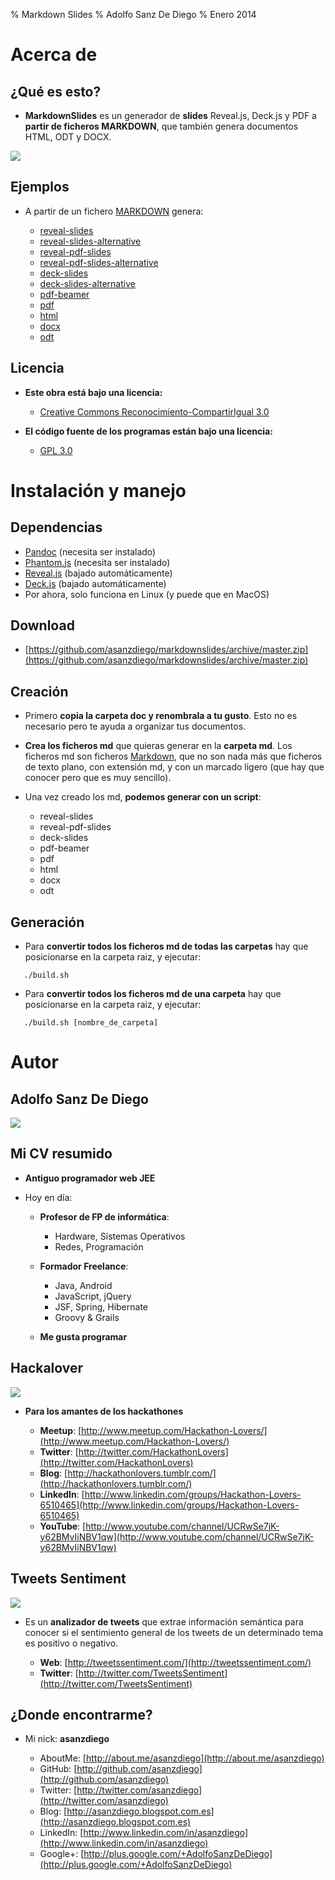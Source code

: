 % Markdown Slides
% Adolfo Sanz De Diego
% Enero 2014

# Acerca de

## ¿Qué es esto?

- **MarkdownSlides** es un generador de **slides** Reveal.js, Deck.js y PDF
  a **partir de ficheros MARKDOWN**,  que también genera documentos HTML, ODT y DOCX.



![](../img/markdownslides.png)

## Ejemplos

- A partir de un fichero [MARKDOWN](https://raw.github.com/asanzdiego/markdownslides/master/doc/md/leeme.md)
  genera:

    - [reveal-slides](http://asanzdiego.github.io/markdownslides/doc/export/leeme-reveal-slides.html)
    - [reveal-slides-alternative](http://asanzdiego.github.io/markdownslides/doc/export/leeme-reveal-slides-alternative.html)
    - [reveal-pdf-slides](http://asanzdiego.github.io/markdownslides/doc/export/leeme-reveal-slides.pdf)
    - [reveal-pdf-slides-alternative](http://asanzdiego.github.io/markdownslides/doc/export/leeme-reveal-slides-alternative.pdf)
    - [deck-slides](http://asanzdiego.github.io/markdownslides/doc/export/leeme-deck-slides.html)
    - [deck-slides-alternative](http://asanzdiego.github.io/markdownslides/doc/export/leeme-deck-slides-alternative.html)
    - [pdf-beamer](http://asanzdiego.github.io/markdownslides/doc/export/leeme-beamer.pdf)
    - [pdf](http://asanzdiego.github.io/markdownslides/doc/export/leeme.pdf)
    - [html](http://asanzdiego.github.io/markdownslides/doc/export/leeme.html)
    - [docx](http://asanzdiego.github.io/markdownslides/doc/export/leeme.docx)
    - [odt](http://asanzdiego.github.io/markdownslides/doc/export/leeme.odt)

## Licencia

- **Este obra está bajo una licencia:**
    - [Creative Commons Reconocimiento-CompartirIgual 3.0](http://creativecommons.org/licenses/by-sa/3.0/es/)

- **El código fuente de los programas están bajo una licencia:**
    - [GPL 3.0](http://www.viti.es/gnu/licenses/gpl.html)

# Instalación y manejo

## Dependencias

- [Pandoc](http://johnmacfarlane.net/pandoc/) (necesita ser instalado)
- [Phantom.js](http://phantomjs.org) (necesita ser instalado)
- [Reveal.js](http://lab.hakim.se/reveal-js/#/) (bajado automáticamente)
- [Deck.js](http://imakewebthings.com/deck.js/) (bajado automáticamente)
- Por ahora, solo funciona en Linux (y puede que en MacOS)

## Download

- [https://github.com/asanzdiego/markdownslides/archive/master.zip](https://github.com/asanzdiego/markdownslides/archive/master.zip)

## Creación

- Primero **copia la carpeta doc y renombrala a tu gusto**. Esto no es necesario pero
  te ayuda a organizar tus documentos.

- **Crea los ficheros md** que quieras generar en la **carpeta md**.
  Los ficheros md son ficheros [Markdown](http://es.wikipedia.org/wiki/Markdown),
  que no son nada más que ficheros de texto plano, con extensión md,
  y con un marcado ligero (que hay que conocer pero que es muy sencillo).



- Una vez creado los md, **podemos generar con un script**:

    - reveal-slides
    - reveal-pdf-slides
    - deck-slides
    - pdf-beamer
    - pdf
    - html
    - docx
    - odt

## Generación

- Para **convertir todos los ficheros md de todas las carpetas**
  hay que posicionarse en la carpeta raiz, y ejecutar:

~~~
   ./build.sh
~~~

- Para **convertir todos los ficheros md de una carpeta**
  hay que posicionarse en la carpeta raiz, y ejecutar:

~~~
   ./build.sh [nombre_de_carpeta]
~~~

# Autor

## Adolfo Sanz De Diego

![](../img/avatar-asanzdiego.png)

## Mi CV resumido

- **Antiguo programador web JEE**

- Hoy en día:

    - **Profesor de FP de informática**:

        - Hardware, Sistemas Operativos
        - Redes, Programación

    - **Formador Freelance**:

        - Java, Android
        - JavaScript, jQuery
        - JSF, Spring, Hibernate
        - Groovy & Grails

    - **Me gusta programar**

## Hackalover

![](../img/hackathon-lovers-logo.png)

- **Para los amantes de los hackathones**

    - **Meetup**: [http://www.meetup.com/Hackathon-Lovers/](http://www.meetup.com/Hackathon-Lovers/)
    - **Twitter**: [http://twitter.com/HackathonLovers](http://twitter.com/HackathonLovers)
    - **Blog**: [http://hackathonlovers.tumblr.com/](http://hackathonlovers.tumblr.com/)
    - **LinkedIn**: [http://www.linkedin.com/groups/Hackathon-Lovers-6510465](http://www.linkedin.com/groups/Hackathon-Lovers-6510465)
    - **YouTube**: [http://www.youtube.com/channel/UCRwSe7jK-y62BMvIiNBV1qw](http://www.youtube.com/channel/UCRwSe7jK-y62BMvIiNBV1qw)

## Tweets Sentiment

![](../img/tweets-sentiment-logo.png)

- Es un **analizador de tweets** que extrae información semántica para conocer
si el sentimiento general de los tweets de un determinado tema
es positivo o negativo.

    - **Web**: [http://tweetssentiment.com/](http://tweetssentiment.com/)
    - **Twitter**: [http://twitter.com/TweetsSentiment](http://twitter.com/TweetsSentiment)

## ¿Donde encontrarme?

- Mi nick: **asanzdiego**

    - AboutMe:  [http://about.me/asanzdiego](http://about.me/asanzdiego)
    - GitHub:   [http://github.com/asanzdiego](http://github.com/asanzdiego)
    - Twitter:  [http://twitter.com/asanzdiego](http://twitter.com/asanzdiego)
    - Blog:     [http://asanzdiego.blogspot.com.es](http://asanzdiego.blogspot.com.es)
    - LinkedIn: [http://www.linkedin.com/in/asanzdiego](http://www.linkedin.com/in/asanzdiego)
    - Google+:  [http://plus.google.com/+AdolfoSanzDeDiego](http://plus.google.com/+AdolfoSanzDeDiego)
